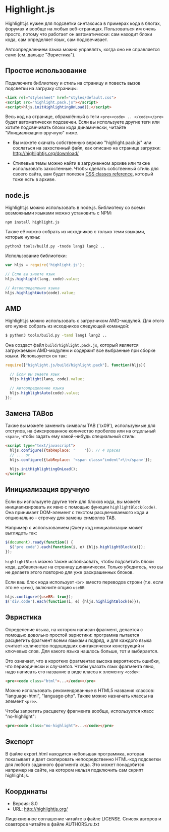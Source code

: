 # Highlight.js

Highlight.js нужен для подсветки синтаксиса в примерах кода в блогах, форумах и вообще на любых веб-страницах. Пользоваться им очень просто,
потому что работает он автоматически: сам находит блоки кода, сам определяет язык, сам подсвечивает.

Автоопределением языка можно управлять, когда оно не справляется само (см. дальше "Эвристика").

## Простое использование

Подключите библиотеку и стиль на страницу и повесть вызов подсветки на загрузку страницы:

```html
<link rel="stylesheet" href="styles/default.css">
<script src="highlight.pack.js"></script>
<script>hljs.initHighlightingOnLoad();</script>
```

Весь код на странице, обрамлённый в теги `<pre><code> .. </code></pre>`
будет автоматически подсвечен. Если вы используете другие теги или хотите подсвечивать блоки кода динамически, читайте "Инициализацию
вручную" ниже.

- Вы можете скачать собственную версию "highlight.pack.js" или сослаться на захостенный файл, как описано на странице загрузки:
  <http://highlightjs.org/download/>

- Стилевые темы можно найти в загруженном архиве или также использовать захостенные. Чтобы сделать собственный стиль для своего сайта, вам
  будет полезен [CSS classes reference][cr], который тоже есть в архиве.

[cr]: http://highlightjs.readthedocs.org/en/latest/css-classes-reference.html

## node.js

Highlight.js можно использовать в node.js. Библиотеку со всеми возможными языками можно установить с NPM:

    npm install highlight.js

Также её можно собрать из исходников с только теми языками, которые нужны:

    python3 tools/build.py -tnode lang1 lang2 ..

Использование библиотеки:

```javascript
var hljs = require('highlight.js');

// Если вы знаете язык
hljs.highlight(lang, code).value;

// Автоопределение языка
hljs.highlightAuto(code).value;
```

## AMD

Highlight.js можно использовать с загрузчиком AMD-модулей. Для этого его нужно собрать из исходников следующей командой:

```bash
$ python3 tools/build.py -tamd lang1 lang2 ..
```

Она создаст файл `build/highlight.pack.js`, который является загружаемым AMD-модулем и содержит все выбранные при сборке языки. Используется
он так:

```javascript
require(["highlight.js/build/highlight.pack"], function(hljs){

  // Если вы знаете язык
  hljs.highlight(lang, code).value;

  // Автоопределение языка
  hljs.highlightAuto(code).value;
});
```

## Замена TABов

Также вы можете заменить символы TAB ('\x09'), используемые для отступов, на фиксированное количество пробелов или на отдельный `<span>`,
чтобы задать ему какой-нибудь специальный стиль:

```html
<script type="text/javascript">
  hljs.configure({tabReplace: '    '}); // 4 spaces
  // ... or
  hljs.configure({tabReplace: '<span class="indent">\t</span>'});

  hljs.initHighlightingOnLoad();
</script>
```

## Инициализация вручную

Если вы используете другие теги для блоков кода, вы можете инициализировать их явно с помощью функции `highlightBlock(code)`. Она принимает
DOM-элемент с текстом расцвечиваемого кода и опционально - строчку для замены символов TAB.

Например с использованием jQuery код инициализации может выглядеть так:

```javascript
$(document).ready(function() {
  $('pre code').each(function(i, e) {hljs.highlightBlock(e)});
});
```

`highlightBlock` можно также использовать, чтобы подсветить блоки кода, добавленные на страницу динамически. Только убедитесь, что вы не
делаете этого повторно для уже раскрашенных блоков.

Если ваш блок кода использует `<br>` вместо переводов строки (т.е. если это не
`<pre>`), включите опцию `useBR`:

```javascript
hljs.configure({useBR: true});
$('div.code').each(function(i, e) {hljs.highlightBlock(e)});
```

## Эвристика

Определение языка, на котором написан фрагмент, делается с помощью довольно простой эвристики: программа пытается расцветить фрагмент всеми
языками подряд, и для каждого языка считает количество подошедших синтаксически конструкций и ключевых слов. Для какого языка нашлось
больше, тот и выбирается.

Это означает, что в коротких фрагментах высока вероятность ошибки, что периодически и случается. Чтобы указать язык фрагмента явно, надо
написать его название в виде класса к элементу `<code>`:

```html
<pre><code class="html">...</code></pre>
```

Можно использовать рекомендованные в HTML5 названия классов:
"language-html", "language-php". Также можно назначать классы на элемент
`<pre>`.

Чтобы запретить расцветку фрагмента вообще, используется класс "no-highlight":

```html
<pre><code class="no-highlight">...</code></pre>
```

## Экспорт

В файле export.html находится небольшая программка, которая показывает и дает скопировать непосредственно HTML-код подсветки для любого
заданного фрагмента кода. Это может понадобится например на сайте, на котором нельзя подключить сам скрипт highlight.js.

## Координаты

- Версия: 8.0
- URL:    http://highlightjs.org/

Лицензионное соглашение читайте в файле LICENSE. Список авторов и соавторов читайте в файле AUTHORS.ru.txt
